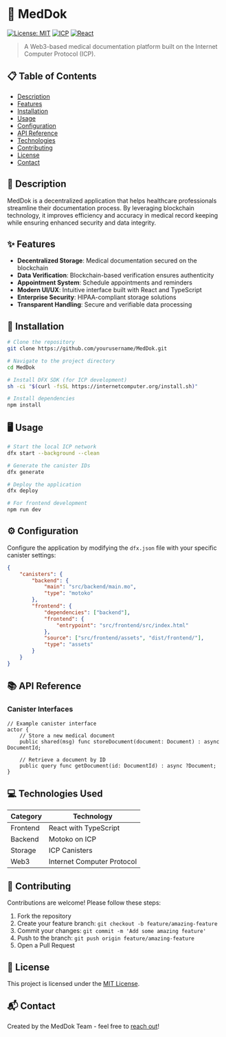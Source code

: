 # 🏥 MedDok

[![License: MIT](https://img.shields.io/badge/License-MIT-blue.svg)](https://opensource.org/licenses/MIT)
[![ICP](https://img.shields.io/badge/Internet%20Computer-Protocol-orange)](https://internetcomputer.org/)
[![React](https://img.shields.io/badge/React-TypeScript-61dafb)](https://reactjs.org/)

> A Web3-based medical documentation platform built on the Internet Computer Protocol (ICP).

## 📋 Table of Contents

- [Description](#-description)
- [Features](#-features)
- [Installation](#-installation)
- [Usage](#-usage)
- [Configuration](#-configuration)
- [API Reference](#-api-reference)
- [Technologies](#-technologies-used)
- [Contributing](#-contributing)
- [License](#-license)
- [Contact](#-contact)

## 📝 Description

MedDok is a decentralized application that helps healthcare professionals streamline their documentation process. By leveraging blockchain technology, it improves efficiency and accuracy in medical record keeping while ensuring enhanced security and data integrity.

## ✨ Features

- **Decentralized Storage**: Medical documentation secured on the blockchain
- **Data Verification**: Blockchain-based verification ensures authenticity
- **Appointment System**: Schedule appointments and reminders
- **Modern UI/UX**: Intuitive interface built with React and TypeScript
- **Enterprise Security**: HIPAA-compliant storage solutions
- **Transparent Handling**: Secure and verifiable data processing

## 🚀 Installation

```bash
# Clone the repository
git clone https://github.com/yourusername/MedDok.git

# Navigate to the project directory
cd MedDok

# Install DFX SDK (for ICP development)
sh -ci "$(curl -fsSL https://internetcomputer.org/install.sh)"

# Install dependencies
npm install
```

## 🖥️ Usage

```bash
# Start the local ICP network
dfx start --background --clean

# Generate the canister IDs
dfx generate

# Deploy the application
dfx deploy

# For frontend development
npm run dev
```

## ⚙️ Configuration

Configure the application by modifying the `dfx.json` file with your specific canister settings:

```json
{
    "canisters": {
        "backend": {
            "main": "src/backend/main.mo",
            "type": "motoko"
        },
        "frontend": {
            "dependencies": ["backend"],
            "frontend": {
                "entrypoint": "src/frontend/src/index.html"
            },
            "source": ["src/frontend/assets", "dist/frontend/"],
            "type": "assets"
        }
    }
}
```

## 📚 API Reference

### Canister Interfaces

```motoko
// Example canister interface
actor {
    // Store a new medical document
    public shared(msg) func storeDocument(document: Document) : async DocumentId;
    
    // Retrieve a document by ID
    public query func getDocument(id: DocumentId) : async ?Document;
}
```

## 💻 Technologies Used

| Category | Technology |
|----------|------------|
| Frontend | React with TypeScript |
| Backend | Motoko on ICP |
| Storage | ICP Canisters |
| Web3 | Internet Computer Protocol |

## 👥 Contributing

Contributions are welcome! Please follow these steps:

1. Fork the repository
2. Create your feature branch: `git checkout -b feature/amazing-feature`
3. Commit your changes: `git commit -m 'Add some amazing feature'`
4. Push to the branch: `git push origin feature/amazing-feature`
5. Open a Pull Request

## 📄 License

This project is licensed under the [MIT License](LICENSE).

## 📬 Contact

Created by the MedDok Team - feel free to [reach out](mailto:contact@meddok.example.com)!